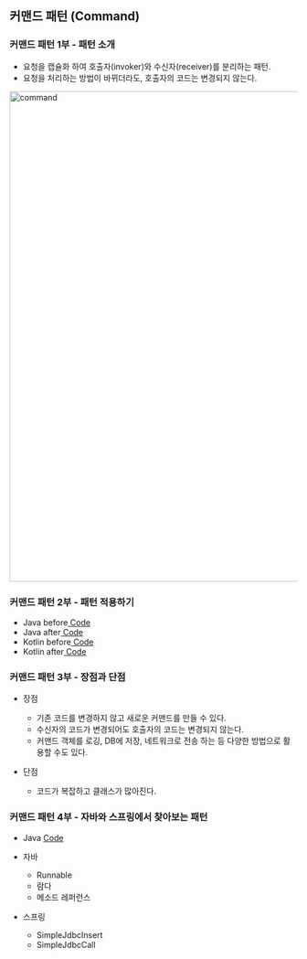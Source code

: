 ## 커맨드 패턴 (Command)

### 커맨드 패턴 1부 - 패턴 소개

- 요청을 캡슐화 하여 호출자(invoker)와 수신자(receiver)를 분리하는 패턴.
- 요청을 처리하는 방법이 바뀌더라도, 호출자의 코드는 변경되지 않는다.

<img width="858" alt="command" src="https://user-images.githubusercontent.com/64997245/188171467-b4ab2004-97c8-4070-b7bd-f9ff6ad4682c.png">

### 커맨드 패턴 2부 - 패턴 적용하기

- Java before<a href="../../example/src/main/kotlin/com/example/_03_behavioral_patterns/_14_command/java/_01_before">
  Code</a>
- Java after<a href="../../example/src/main/kotlin/com/example/_03_behavioral_patterns/_14_command/java/_02_after">
  Code</a>
- Kotlin before<a href="../../example/src/main/kotlin/com/example/_03_behavioral_patterns/_14_command/kt/_01_before">
  Code</a>
- Kotlin after<a href="../../example/src/main/kotlin/com/example/_03_behavioral_patterns/_14_command/kt/_02_after">
  Code</a>

### 커맨드 패턴 3부 - 장점과 단점

- 장점
    - 기존 코드를 변경하지 않고 새로운 커맨드를 만들 수 있다.
    - 수신자의 코드가 변경되어도 호출자의 코드는 변경되지 않는다.
    - 커맨드 객체를 로깅, DB에 저장, 네트워크로 전송 하는 등 다양한 방법으로 활용할 수도 있다.

- 단점
    - 코드가 복잡하고 클래스가 많아진다.

### 커맨드 패턴 4부 - 자바와 스프링에서 찾아보는 패턴

- Java <a href="../../example/src/main/kotlin/com/example/_03_behavioral_patterns/_14_command/java/_03_java">
  Code</a>

- 자바
    - Runnable
    - 람다
    - 메소드 레퍼런스

- 스프링
    - SimpleJdbcInsert
    - SimpleJdbcCall
